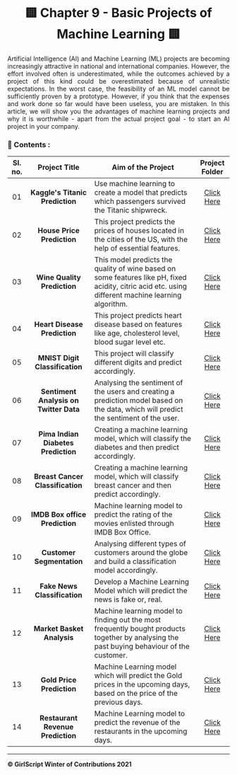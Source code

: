 <div align = 'center'>
  <h1> 🟨 Chapter 9 - Basic Projects of Machine Learning 🟨 </h1>
  </div>
  
  <p align = 'justify'>Artificial Intelligence (AI) and Machine Learning (ML) projects are becoming increasingly attractive in national and international companies. However, the effort involved often is underestimated, while the outcomes achieved by a project of this kind could be overestimated because of unrealistic expectations. In the worst case, the feasibility of an ML model cannot be sufficiently proven by a prototype. However, if you think that the expenses and work done so far would have been useless, you are mistaken. In this article, we will show you the advantages of machine learning projects and why it is worthwhile - apart from the actual project goal - to start an AI project in your company.</p>
  
### 📌 Contents :

|Sl. no.|Project Title|Aim of the Project|Project Folder|
|:-:|:-:|---|:-:|
| 01 | **Kaggle's Titanic Prediction** | Use machine learning to create a model that predicts which passengers survived the Titanic shipwreck. | [Click Here](https://github.com/girlscript/winter-of-contributing/tree/Machine_Learning/Machine_Learning/Basic_Projects_of_Machine_Learning/Kaggle's%20Titanic%20Prediction) |
| 02 | **House Price Prediction**| This project predicts the prices of houses located in the cities of the US, with the help of essential features. | [Click Here](https://github.com/girlscript/winter-of-contributing/tree/Machine_Learning/Machine_Learning/Basic_Projects_of_Machine_Learning/House%20Price%20Prediction) |
| 03 | **Wine Quality Prediction**| This model predicts the quality of wine based on some features like pH, fixed acidity, citric acid etc. using different machine learning algorithm. | [Click Here](https://github.com/girlscript/winter-of-contributing/tree/Machine_Learning/Machine_Learning/Basic_Projects_of_Machine_Learning/Wine%20Quality%20Prediction%20Project) |
| 04 | **Heart Disease Prediction**| This project predicts heart disease based on features like age, cholesterol level, blood sugar level etc. | [Click Here](https://github.com/girlscript/winter-of-contributing/tree/Machine_Learning/Machine_Learning/Basic_Projects_of_Machine_Learning/Heart%20Disease%20Prediction) | 
| 05 | **MNIST Digit Classification**| This project will classify different digits and predict accordingly. | [Click Here](https://github.com/girlscript/winter-of-contributing/tree/Machine_Learning/Machine_Learning/Basic_Projects_of_Machine_Learning/MNIST_Digit_Classification) |
| 06 | **Sentiment Analysis on Twitter Data**|  Analysing the sentiment of the users and creating a prediction model based on the data, which will predict the sentiment of the user. | [Click Here](https://github.com/girlscript/winter-of-contributing/tree/Machine_Learning/Machine_Learning/Basic_Projects_of_Machine_Learning/Twitter%20Sentiment%20Analysis) |
| 07 | **Pima Indian Diabetes Prediction**| Creating a machine learning model, which will classify the diabetes and then predict accordingly. | [Click Here](https://github.com/girlscript/winter-of-contributing/tree/Machine_Learning/Machine_Learning/Basic_Projects_of_Machine_Learning/Pima_Diabetes_Analysis) |
| 08 | **Breast Cancer Classification**| Creating a machine learning model, which will classify breast cancer and then predict accordingly. | [Click Here](https://github.com/girlscript/winter-of-contributing/tree/Machine_Learning/Machine_Learning/Basic_Projects_of_Machine_Learning/Breast%20Cancer%20Classification) |
| 09 | **IMDB Box office Prediction**| Machine learning model to predict the rating of the movies enlisted through IMDB Box Office. | [Click Here](https://github.com/girlscript/winter-of-contributing/tree/Machine_Learning/Machine_Learning/Basic_Projects_of_Machine_Learning/IMDB%20Box%20Office%20Prediction) |
| 10 | **Customer Segmentation**| Analysing different types of customers around the globe and build a classification model accordingly. | [Click Here](https://github.com/girlscript/winter-of-contributing/tree/Machine_Learning/Machine_Learning/Basic_Projects_of_Machine_Learning/Customer%20Segmentation) |
| 11 | **Fake News Classification** |  Develop a Machine Learning Model which will predict the news is fake or, real. | [Click Here](https://github.com/girlscript/winter-of-contributing/tree/Machine_Learning/Machine_Learning/Basic_Projects_of_Machine_Learning/Fake%20News%20Detection) |
| 12 | **Market Basket Analysis** | Machine learning model to finding out the most frequently bought products together by analysing the past buying behaviour of the customer. | [Click Here](https://github.com/girlscript/winter-of-contributing/tree/Machine_Learning/Machine_Learning/Basic_Projects_of_Machine_Learning/Market%20Basket%20Analysis) |
| 13 | **Gold Price Prediction** | Machine Learning model which will predict the Gold prices in the upcoming days, based on the price of the previous days. | [Click Here](https://github.com/girlscript/winter-of-contributing/tree/Machine_Learning/Machine_Learning/Basic_Projects_of_Machine_Learning/Gold%20Price%20Prediction) |
| 14 | **Restaurant Revenue Prediction** | Machine Learning model to predict the revenue of the restaurants in the upcoming days. | [Click Here](https://github.com/girlscript/winter-of-contributing/tree/Machine_Learning/Machine_Learning/Basic_Projects_of_Machine_Learning/Restaurant%20Revenue%20Prediction) |

*****************************************************************
**:copyright: GirlScript Winter of Contributions 2021**

